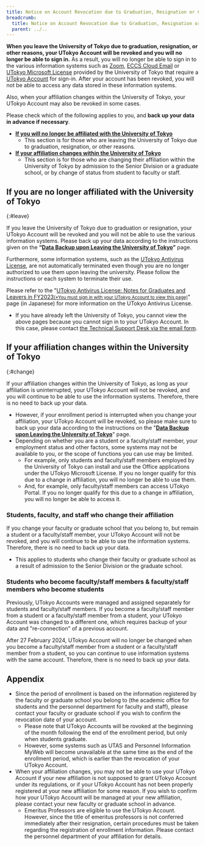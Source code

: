 ```yaml
---
title: Notice on Account Revocation due to Graduation, Resignation or Change of Affiliation
breadcrumb:
  title: Notice on Account Revocation due to Graduation, Resignation or Change of Affiliation
  parent: ../..
---
```


**When you leave the University of Tokyo due to graduation, resignation, or other reasons, your UTokyo Account will be revoked and you will no longer be able to sign in.** As a result, you will no longer be able to sign in to the various information systems such as [Zoom](/en/zoom/), [ECCS Cloud Email](/en/google/) or [UTokyo Microsoft License](/en/microsoft/) provided by the University of Tokyo that require a [UTokyo Account](/en/utokyo_account/) for sign-in. After your account has been revoked, you will not be able to access any data stored in these information systems.

Also, when your affiliation changes within the University of Tokyo, your UTokyo Account may also be revoked in some cases.

Please check which of the following applies to you, and **back up your data in advance if necessary**.

- **[If you will no longer be affiliated with the University of Tokyo](#leave)**
    - This section is for those who are leaving the University of Tokyo due to graduation, resignation, or other reasons.
- **[If your affiliation changes within the University of Tokyo](#change)**
    - This section is for those who are changing their affiliation within the University of Tokyo by admission to the Senior Division or a graduate school, or by change of status from student to faculty or staff.

## If you are no longer affiliated with the University of Tokyo
{:#leave}

If you leave the University of Tokyo due to graduation or resignation, your UTokyo Account will be revoked and you will not be able to use the various information systems. Please back up your data according to the instructions given on the **“[Data Backup upon Leaving the University of Tokyo](backup)”** page.

Furthermore, some information systems, such as the [UTokyo Antivirus License](/antivirus/), are not automatically terminated even though you are no longer authorized to use them upon leaving the university. Please follow the instructions or each system to terminate their use.

Please refer to the "[UTokyo Antivirus License: Notes for Graduates and Leavers in FY2023<small>(*You must sign in with your UTokyo Account to view this page)</small>](https://univtokyo.sharepoint.com/:u:/s/antivirus/EWHWpO6rbANMnCDH3xtWQjcBtgwnBZ4G9KgIei0VlVSxtA)" page (in Japanese) for more information on the UTokyo Antivirus License.
- If you have already left the University of Tokyo, you cannot view the above pages because you cannot sign in to your UTokyo Account. In this case, please contact [the Technical Support Desk via the email form](/en/support/#email-form).

## If your affiliation changes within the University of Tokyo
{:#change}

If your affiliation changes within the University of Tokyo, as long as your affiliation is uninterrupted, your UTokyo Account will not be revoked, and you will continue to be able to use the information systems. Therefore, there is no need to back up your data.

- However, if your enrollment period is interrupted when you change your affiliation, your UTokyo Account will be revoked, so please make sure to back up your data according to the instructions on the "**[Data Backup upon Leaving the University of Tokyo](backup)**" page.
- Depending on whether you are a student or a faculty/staff member, your employment status and other factors, some systems may not be available to you, or the scope of functions you can use may be limited.
    - For example, only students and faculty/staff members employed by the University of Tokyo can install and use the Office applications under the UTokyo Microsoft License. If you no longer qualify for this due to a change in affiliation, you will no longer be able to use them.
    - And, for example, only faculty/staff members can access UTokyo Portal. If you no longer qualify for this due to a change in affiliation, you will no longer be able to access it.

### Students, faculty, and staff who change their affiliation 

If you change your faculty or graduate school that you belong to, but remain a student or a faculty/staff member, your UTokyo Account will not be revoked, and you will continue to be able to use the information systems. Therefore, there is no need to back up your data.

- This applies to students who change their faculty or graduate school as a result of admission to the Senior Division or the graduate school.


### Students who become faculty/staff members & faculty/staff members who become students

Previously, UTokyo Accounts were managed and assigned separately for students and faculty/staff members. If you become a faculty/staff member from a student or a faculty/staff member from a student, your UTokyo Account was changed to a different one, which requires backup of your data and "re-connection" of a previous account.

After 27 February 2024, UTokyo Account will no longer be changed when you become a faculty/staff member from a student or a faculty/staff member from a student, so you can continue to use information systems with the same account. Therefore, there is no need to back up your data.

## Appendix

- Since the period of enrollment is based on the information registered by the faculty or graduate school you belong to (the academic office for students and the personnel department for faculty and staff), please contact your faculty or graduate school if you wish to confirm the revocation date of your account.
    - Please note that UTokyo Accounts will be rovoked at the beginning of the month following the end of the enrollment period, but only when students graduate.
    - However, some systems such as UTAS and Personnel Information MyWeb will become unavailable at the same time as the end of the enrollment period, which is earlier than the revocation of your UTokyo Account.
- When your affiliation changes, you may not be able to use your UTokyo Account if your new affiliation is not supposed to grant UTokyo Account under its regulations, or if your UTokyo Account has not been properly registered at your new affiliation for some reason. If you wish to confirm how your UTokyo Account will be managed at your new affiliation, please contact your new faculty or graduate school in advance.
    - Emeritus Professors are eligible to use the UTokyo Account. However, since the title of emeritus professors is not conferred immediately after their resignation, certain procedures must be taken regarding the registration of enrollment information. Please contact the personnel department of your affiliation for details.
